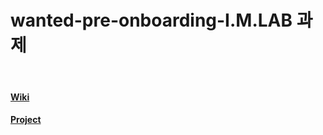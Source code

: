 # wanted-pre-onboarding-I.M.LAB 과제

<br/>

#### <a href='https://github.com/Wanted-Pre-Onboarding-FE-Team-12/wanted-pre-onboarding-IMLAB/wiki/wanted-pre-onboarding-IMLAB'>Wiki</a>
#### <a href='https://github.com/orgs/Wanted-Pre-Onboarding-FE-Team-12/projects/1'>Project</a>
